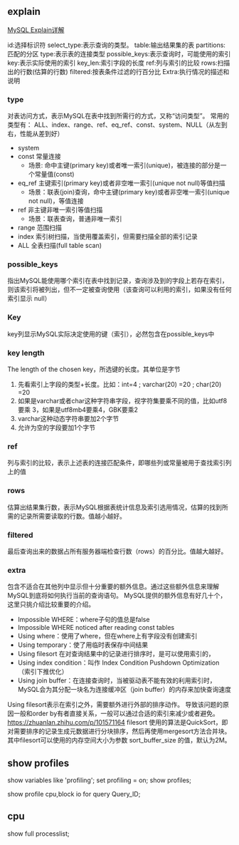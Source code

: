 
## explain
[MySQL Explain详解](https://www.cnblogs.com/tufujie/p/9413852.html)

id:选择标识符
select_type:表示查询的类型。
table:输出结果集的表
partitions:匹配的分区
type:表示表的连接类型
possible_keys:表示查询时，可能使用的索引
key:表示实际使用的索引
key_len:索引字段的长度
ref:列与索引的比较
rows:扫描出的行数(估算的行数)
filtered:按表条件过滤的行百分比
Extra:执行情况的描述和说明

### type
对表访问方式，表示MySQL在表中找到所需行的方式，又称“访问类型”。
常用的类型有： ALL、index、range、ref、eq_ref、const、system、NULL（从左到右，性能从差到好）
- system
- const 常量连接
  - 场景: 命中主键(primary key)或者唯一索引(unique)，被连接的部分是一个常量值(const)
- eq_ref 主键索引(primary key)或者非空唯一索引(unique not null)等值扫描
  - 场景：联表(join)查询，命中主键(primary key)或者非空唯一索引(unique not null)，等值连接
- ref 非主键非唯一索引等值扫描
  - 场景：联表查询，普通非唯一索引
- range 范围扫描
- index 索引树扫描，当使用覆盖索引，但需要扫描全部的索引记录
- ALL 全表扫描(full table scan)

### possible_keys
指出MySQL能使用哪个索引在表中找到记录，查询涉及到的字段上若存在索引，则该索引将被列出，但不一定被查询使用（该查询可以利用的索引，如果没有任何索引显示 null）

### Key
key列显示MySQL实际决定使用的键（索引），必然包含在possible_keys中

### key length
The length of the chosen key，所选键的长度。其单位是字节
1. 先看索引上字段的类型+长度。比如：int=4 ; varchar(20) =20 ; char(20) =20
2. 如果是varchar或者char这种字符串字段，视字符集要乘不同的值，比如utf8要乘 3，如果是utf8mb4要乘4，GBK要乘2
3. varchar这种动态字符串要加2个字节
4. 允许为空的字段要加1个字节

### ref
列与索引的比较，表示上述表的连接匹配条件，即哪些列或常量被用于查找索引列上的值

### rows
估算出结果集行数，表示MySQL根据表统计信息及索引选用情况，估算的找到所需的记录所需要读取的行数。值越小越好。

### filtered
最后查询出来的数据占所有服务器端检查行数（rows）的百分比。值越大越好。

### extra
包含不适合在其他列中显示但十分重要的额外信息。通过这些额外信息来理解MySQL到底将如何执行当前的查询语句。
MySQL提供的额外信息有好几十个，这里只挑介绍比较重要的介绍。
- Impossible WHERE：where子句的值总是false
- Impossible WHERE noticed after reading const tables
- Using where：使用了where，但在where上有字段没有创建索引
- Using temporary：使了用临时表保存中间结果
- Using filesort 在对查询结果中的记录进行排序时，是可以使用索引的，
- Using index condition：叫作 Index Condition Pushdown Optimization （索引下推优化）
- Using join buffer：在连接查询时，当被驱动表不能有效的利用索引时，MySQL会为其分配一块名为连接缓冲区（join buffer）的内存来加快查询速度

Using filesort表示在索引之外，需要额外进行外部的排序动作。
导致该问题的原因一般和order by有者直接关系，一般可以通过合适的索引来减少或者避免。
https://zhuanlan.zhihu.com/p/101571164
filesort 使用的算法是QuickSort，即对需要排序的记录生成元数据进行分块排序，然后再使用mergesort方法合并块。
其中filesort可以使用的内存空间大小为参数 sort_buffer_size 的值，默认为2M。

## show profiles
show variables like 'profiling';
set profiling = on;
show profiles;

show profile cpu,block io for query Query_ID;

## cpu
show full processlist;